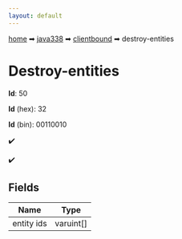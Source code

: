 ```yaml
---
layout: default
---
```


[home](/) ➡ [java338](/protocol/java338) ➡ [clientbound](/protocol/java338/clientbound) ➡ destroy-entities

# Destroy-entities

**Id**: 50

**Id** (hex): 32

**Id** (bin): 00110010

✔️

✔️

## Fields

Name | Type
---|---
entity ids | varuint[]

